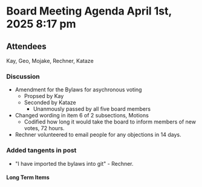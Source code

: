  
# Board Meeting Agenda April 1st, 2025 8:17 pm

## Attendees
Kay, Geo, Mojake, Rechner, Kataze

### Discussion
- Amendment for the Bylaws for asychronous voting
    - Propsed by Kay
    - Seconded by Kataze
      - Unanmously passed by all five board members
- Changed wording in item 6 of 2 subsections, Motions 
    - Codified how long it would take the board to inform members of new votes, 72 hours. 
- Rechner volunteered to email people for any objections in 14 days. 

### Added tangents in post
- "I have imported the bylaws into git" - Rechner. 
 
#### Long Term Items

